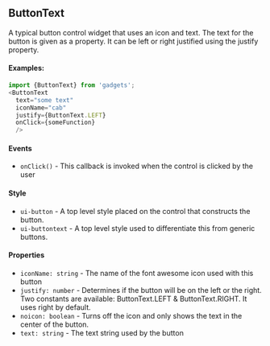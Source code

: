 <a name="module_ButtonText"></a>

## ButtonText
A typical button control widget that uses an icon and text.  The
text for the button is given as a property.  It can be left or
right justified using the justify property.

#### Examples:

```javascript
import {ButtonText} from 'gadgets';
<ButtonText
  text="some text"
  iconName="cab"
  justify={ButtonText.LEFT}
  onClick={someFunction}
  />
```

#### Events
- `onClick()` - This callback is invoked when the control is clicked by the user

#### Style
- `ui-button` - A top level style placed on the control that constructs the
button.
- `ui-buttontext` - A top level style used to differentiate this from generic
buttons.

#### Properties
- `iconName: string` - The name of the font awesome icon used with this button
- `justify: number` - Determines if the button will be on the left or the right.
Two constants are available: ButtonText.LEFT & ButtonText.RIGHT.  It uses right
by default.
- `noicon: boolean` - Turns off the icon and only shows the text in the center of the button.
- `text: string` - The text string used by the button

